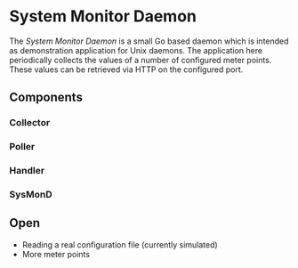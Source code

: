 # System Monitor Daemon

The *System Monitor Daemon* is a small Go based daemon which is intended as
demonstration application for Unix daemons. The application here periodically
collects the values of a number of configured meter points. These values can
be retrieved via HTTP on the configured port.

## Components

### Collector

### Poller

### Handler

### SysMonD

## Open

- Reading a real configuration file (currently simulated)
- More meter points